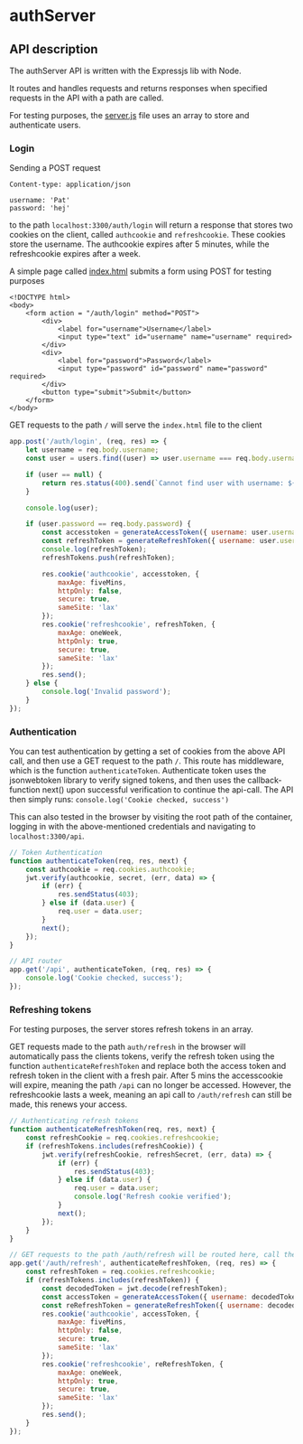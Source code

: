 # authServer

## API description

The authServer API is written with the Expressjs lib with Node.

It routes and handles requests and returns responses when specified requests in the API with a path are called.

For testing purposes, the [server.js](server.js) file uses an array to store and authenticate users.

### Login

Sending a POST request

```
Content-type: application/json

username: 'Pat'
password: 'hej'
```

to the path `localhost:3300/auth/login` will return a response that stores two cookies on the client, called `authcookie` and `refreshcookie`. These cookies store the username. The authcookie expires after 5 minutes, while the refreshcookie expires after a week.

A simple page called [index.html](index.html) submits a form using POST for testing purposes

```
<!DOCTYPE html>
<body>
    <form action = "/auth/login" method="POST">
        <div>
            <label for="username">Username</label>
            <input type="text" id="username" name="username" required>
        </div>
        <div>
            <label for="password">Password</label>
            <input type="password" id="password" name="password" required>
        </div>
        <button type="submit">Submit</button>
    </form>
</body>
```

GET requests to the path `/` will serve the `index.html` file to the client

```javascript
app.post('/auth/login', (req, res) => {
    let username = req.body.username;
    const user = users.find((user) => user.username === req.body.username);

    if (user == null) {
        return res.status(400).send(`Cannot find user with username: ${username}`);
    }

    console.log(user);

    if (user.password == req.body.password) {
        const accesstoken = generateAccessToken({ username: user.username });
        const refreshToken = generateRefreshToken({ username: user.username });
        console.log(refreshToken);
        refreshTokens.push(refreshToken);

        res.cookie('authcookie', accesstoken, {
            maxAge: fiveMins,
            httpOnly: false,
            secure: true,
            sameSite: 'lax'
        });
        res.cookie('refreshcookie', refreshToken, {
            maxAge: oneWeek,
            httpOnly: true,
            secure: true,
            sameSite: 'lax'
        });
        res.send();
    } else {
        console.log('Invalid password');
    }
});
```

### Authentication

You can test authentication by getting a set of cookies from the above API call, and then use a GET request to the path `/`. This route has middleware, which is the function `authenticateToken`. Authenticate token uses the jsonwebtoken library to verify signed tokens, and then uses the callback-function next() upon successful verification to continue the api-call. The API then simply runs: `console.log('Cookie checked, success')`

This can also tested in the browser by visiting the root path of the container, logging in with the above-mentioned credentials and navigating to `localhost:3300/api`.

```javascript
// Token Authentication
function authenticateToken(req, res, next) {
    const authcookie = req.cookies.authcookie;
    jwt.verify(authcookie, secret, (err, data) => {
        if (err) {
            res.sendStatus(403);
        } else if (data.user) {
            req.user = data.user;
        }
        next();
    });
}

// API router
app.get('/api', authenticateToken, (req, res) => {
    console.log('Cookie checked, success');
});
```

### Refreshing tokens

For testing purposes, the server stores refresh tokens in an array.

GET requests made to the path `auth/refresh` in the browser will automatically pass the clients tokens, verify the refresh token using the function `authenticateRefreshToken` and replace both the access token and refresh token in the client with a fresh pair. After 5 mins the accesscookie will expire, meaning the path `/api` can no longer be accessed. However, the refreshcookie lasts a week, meaning an api call to `/auth/refresh` can still be made, this renews your access.

```javascript
// Authenticating refresh tokens
function authenticateRefreshToken(req, res, next) {
    const refreshCookie = req.cookies.refreshcookie;
    if (refreshTokens.includes(refreshCookie)) {
        jwt.verify(refreshCookie, refreshSecret, (err, data) => {
            if (err) {
                res.sendStatus(403);
            } else if (data.user) {
                req.user = data.user;
                console.log('Refresh cookie verified');
            }
            next();
        });
    }
}

// GET requests to the path /auth/refresh will be routed here, call the above function, and if verified sucessfully will return a new token-pair
app.get('/auth/refresh', authenticateRefreshToken, (req, res) => {
    const refreshToken = req.cookies.refreshcookie;
    if (refreshTokens.includes(refreshToken)) {
        const decodedToken = jwt.decode(refreshToken);
        const accessToken = generateAccessToken({ username: decodedToken.username });
        const reRefreshToken = generateRefreshToken({ username: decodedToken.username });
        res.cookie('authcookie', accessToken, {
            maxAge: fiveMins,
            httpOnly: false,
            secure: true,
            sameSite: 'lax'
        });
        res.cookie('refreshcookie', reRefreshToken, {
            maxAge: oneWeek,
            httpOnly: true,
            secure: true,
            sameSite: 'lax'
        });
        res.send();
    }
});
```
